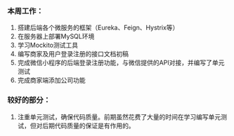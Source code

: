 ### 本周工作：

1. 搭建后端各个微服务的框架（Eureka、Feign、Hystrix等）
2. 在服务器上部署MySQL环境
3. 学习Mockito测试工具
4. 编写商家及用户登录注册的接口文档初稿
5. 完成微信小程序的后端登录注册功能，与微信提供的API对接，并编写了单元测试
6. 完成商家端添加公司功能

### 较好的部分：

1. 注重单元测试，确保代码质量。前期虽然花费了大量的时间在学习编写单元测试，但对后期代码质量的保证是有作用的。